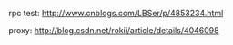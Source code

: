 rpc test:
http://www.cnblogs.com/LBSer/p/4853234.html

proxy:
http://blog.csdn.net/rokii/article/details/4046098
